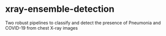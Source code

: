 # xray-ensemble-detection
Two robust pipelines to classify and detect the presence of Pneumonia and COVID-19 from chest X-ray images
